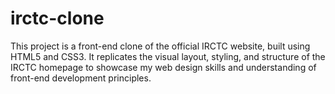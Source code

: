 # irctc-clone
This project is a front-end clone of the official IRCTC website, built using HTML5 and CSS3. It replicates the visual layout, styling, and structure of the IRCTC homepage to showcase my web design skills and understanding of front-end development principles.
